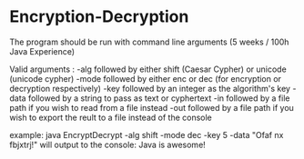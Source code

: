 # Encryption-Decryption

The program should be run with command line arguments (5 weeks / 100h Java Experience)

Valid arguments : 
-alg followed by either shift (Caesar Cypher) or unicode (unicode cypher) 
-mode followed by either enc or dec (for encryption or decryption respectively)
-key followed by an integer as the algorithm's key
-data followed by a string to pass as text or cyphertext
-in followed by a file path if you wish to read from a file instead
-out followed by a file path if you wish to export the reult to a file instead of the console

example:
java EncryptDecrypt -alg shift -mode dec -key 5 -data "Ofaf nx fbjxtrj!"
will output to the console:
Java is awesome!

